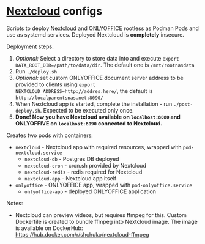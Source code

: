 # [Nextcloud](https://nextcloud.com/) configs

Scripts to deploy [Nextcloud](https://nextcloud.com/) and [ONLYOFFICE](https://www.onlyoffice.com/) rootless as Podman
Pods and use as systemd services. Deployed Nextcloud is **completely** insecure.

Deployment steps:

1. _Optional:_ Select a directory to store data into and execute `export DATA_ROOT_DIR=/path/to/data/dir`. The default
   one
   is `/mnt/rootnasdata`
2. Run `./deploy.sh`
3. _Optional:_ set custom ONLYOFFICE
   document server address to be provided to clients using `export NEXTCLOUD_ADDRESS=http://addres.here/`, the default
   is `http://localparentsnas.net:8090/`
4. When Nextcloud app is started, complete the installation - run `./post-deploy.sh`. Expected to be executed only once.
5. **Done! Now you have Nextcloud available on `localhost:8080` and ONLYOFFIVE on `localhost:8090` connected to
   Nextcloud.**

Creates two pods with containers:

- `nextcloud` - Nextcloud app with required resources, wrapped with `pod-nextcloud.service`
    - `nextcloud-db` - Postgres DB deployed
    - `nextcloud-cron` - cron.sh provided by Nextcloud
    - `nextcloud-redis` - redis required for Nextcloud
    - `nextcloud-app` - Nextcloud app itself
- `onlyoffice` - ONLYOFFICE app, wrapped with `pod-onlyoffice.service`
    - `onlyoffice-app` - deployed ONLYOFFICE application

Notes:

- Nextcloud can preview videos, but requires ffmpeg for this. Custom Dockerfile is created to bundle ffmpeg into
  Nextcloud image. The image is available on DockerHub: https://hub.docker.com/r/shchuko/nextcloud-ffmpeg 